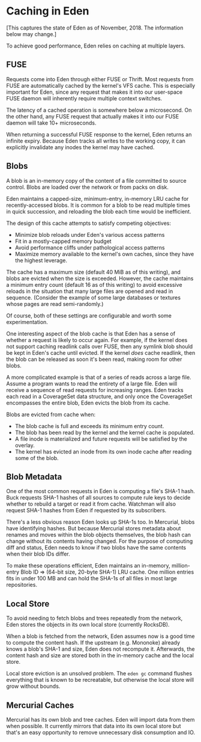 Caching in Eden
===============

[This captures the state of Eden as of November, 2018. The information below may
change.]

To achieve good performance, Eden relies on caching at multiple layers.

## FUSE

Requests come into Eden through either FUSE or Thrift. Most requests from FUSE
are automatically cached by the kernel's VFS cache. This is especially important
for Eden, since any request that makes it into our user-space FUSE daemon will
inherently require multiple context switches.

The latency of a cached operation is somewhere below a microsecond. On the other
hand, any FUSE request that actually makes it into our FUSE daemon will take 10+
microseconds.

When returning a successful FUSE response to the kernel, Eden returns an
infinite expiry. Because Eden tracks all writes to the working copy, it can
explicitly invalidate any inodes the kernel may have cached.

## Blobs

A blob is an in-memory copy of the content of a file committed to source
control. Blobs are loaded over the network or from packs on disk.

Eden maintains a capped-size, minimum-entry, in-memory LRU cache for
recently-accessed blobs. It is common for a blob to be read multiple times in
quick succession, and reloading the blob each time would be inefficient.

The design of this cache attempts to satisfy competing objectives:

* Minimize blob reloads under Eden's various access patterns
* Fit in a mostly-capped memory budget
* Avoid performance cliffs under pathological access patterns
* Maximize memory available to the kernel's own caches, since they have the
  highest leverage.

The cache has a maximum size (default 40 MiB as of this writing), and blobs are
evicted when the size is exceeded. However, the cache maintains a minimum entry
count (default 16 as of this writing) to avoid excessive reloads in the
situation that many large files are opened and read in sequence. (Consider the
example of some large databases or textures whose pages are read semi-randomly.)

Of course, both of these settings are configurable and worth some
experimentation.

One interesting aspect of the blob cache is that Eden has a sense of whether a
request is likely to occur again. For example, if the kernel does not support
caching readlink calls over FUSE, then any symlink blob should be kept in Eden's
cache until evicted. If the kernel *does* cache readlink, then the blob can be
released as soon it's been read, making room for other blobs.

A more complicated example is that of a series of reads across a large file.
Assume a program wants to read the entirety of a large file. Eden will receive a
sequence of read requests for increasing ranges. Eden tracks each read in a
CoverageSet data structure, and only once the CoverageSet encompasses the entire
blob, Eden evicts the blob from its cache.

Blobs are evicted from cache when:

* The blob cache is full and exceeds its minimum entry count.
* The blob has been read by the kernel and the kernel cache is populated.
* A file inode is materialized and future requests will be satisfied by the
  overlay.
* The kernel has evicted an inode from its own inode cache after reading some of
  the blob.

## Blob Metadata

One of the most common requests in Eden is computing a file's SHA-1 hash. Buck
requests SHA-1 hashes of all sources to compute rule keys to decide whether to
rebuild a target or read it from cache. Watchman will also request SHA-1 hashes
from Eden if requested by its subscribers.

There's a less obvious reason Eden looks up SHA-1s too. In Mercurial, blobs have
identifying hashes. But because Mercurial stores metadata about renames and
moves within the blob objects themselves, the blob hash can change without its
contents having changed. For the purpose of computing diff and status, Eden
needs to know if two blobs have the same contents when their blob IDs differ.

To make these operations efficient, Eden maintains an in-memory, million-entry
Blob ID => (64-bit size, 20-byte SHA-1) LRU cache. One million entries fits in
under 100 MB and can hold the SHA-1s of all files in most large repositories.

## Local Store

To avoid needing to fetch blobs and trees repeatedly from the network, Eden
stores the objects in its own local store (currently RocksDB).

When a blob is fetched from the network, Eden assumes now is a good time to
compute the content hash. If the upstream (e.g. Mononoke) already knows a blob's
SHA-1 and size, Eden does not recompute it. Afterwards, the content hash and
size are stored both in the in-memory cache and the local store.

Local store eviction is an unsolved problem. The `eden gc` command flushes
everything that is known to be recreatable, but otherwise the local store will
grow without bounds.

## Mercurial Caches

Mercurial has its own blob and tree caches. Eden will import data from them when
possible. It currently mirrors that data into its own local store but that's an
easy opportunity to remove unnecessary disk consumption and IO.
